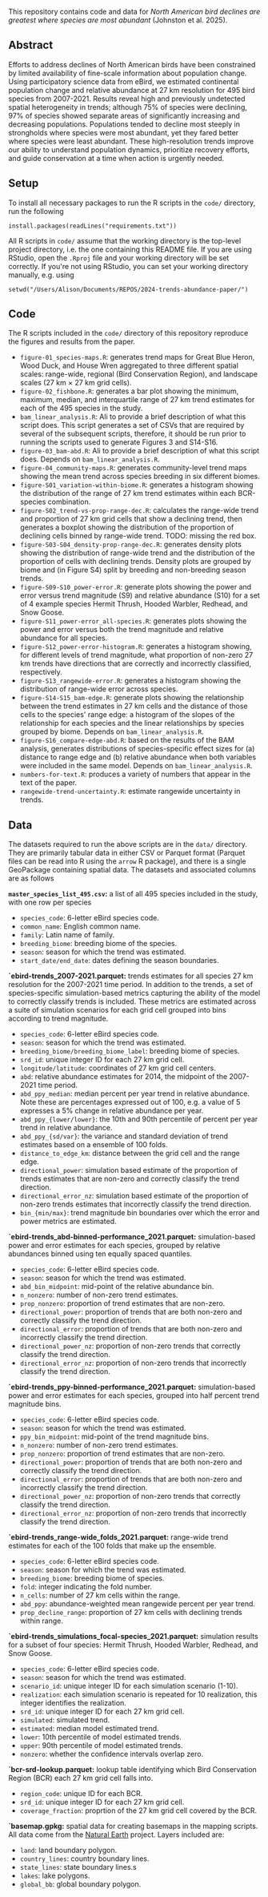 This repository contains code and data for _North American bird declines are greatest where species are most abundant_ (Johnston et al. 2025).

## Abstract

Efforts to address declines of North American birds have been constrained by limited availability of fine-scale information about population change. Using participatory science data from eBird, we estimated continental population change and relative abundance at 27 km resolution for 495 bird species from 2007-2021. Results reveal high and previously undetected spatial heterogeneity in trends; although 75% of species were declining, 97% of species showed separate areas of significantly increasing and decreasing populations. Populations tended to decline most steeply in strongholds where species were most abundant, yet they fared better where species were least abundant. These high-resolution trends improve our ability to understand population dynamics, prioritize recovery efforts, and guide conservation at a time when action is urgently needed.

## Setup

To install all necessary packages to run the R scripts in the `code/` directory, run the following

```         
install.packages(readLines("requirements.txt"))
```

All R scripts in `code/` assume that the working directory is the top-level project directory, i.e. the one containing this README file. If you are using RStudio, open the `.Rproj` file and your working directory will be set correctly. If you're not using RStudio, you can set your working directory manually, e.g. using

```         
setwd("/Users/Alison/Documents/REPOS/2024-trends-abundance-paper/")
```

## Code

The R scripts included in the `code/` directory of this repository reproduce the figures and results from the paper.

- `figure-01_species-maps.R`: generates trend maps for Great Blue Heron, Wood Duck, and House Wren aggregated to three different spatial scales: range-wide, regional (Bird Conservation Region), and landscape scales (27 km × 27 km grid cells).
- `figure-02_fishbone.R`: generates a bar plot showing the minimum, maximum, median, and interquartile range of 27 km trend estimates for each of the 495 species in the study.
- `bam_linear_analysis.R`: Ali to provide a brief description of what this script does. This script generates a set of CSVs that are required by several of the subsequent scripts, therefore, it should be run prior to running the scripts used to generate Figures 3 and S14-S16.
- `figure-03_bam-abd.R`: Ali to provide a brief description of what this script does. Depends on `bam_linear_analysis.R`.
- `figure-04_community-maps.R`: generates community-level trend maps showing the mean trend across species breeding in six different biomes.
- `figure-S01_variation-within-biome.R`: generates a histogram showing the distribution of the range of 27 km trend estimates within each BCR-species combination.
- `figure-S02_trend-vs-prop-range-dec.R`: calculates the range-wide trend and proportion of 27 km grid cells that show a declining trend, then generates a boxplot showing the distribution of the proportion of declining cells binned by range-wide trend. TODO: missing the red box.
- `figure-S03-S04_density-prop-range-dec.R`: generates density plots showing the distribution of range-wide trend and the distribution of the proportion of cells with declining trends. Density plots are grouped by biome and (in Figure S4) split by breeding and non-breeding season trends.
- `figure-S09-S10_power-error.R`: generate plots showing the power and error versus trend magnitude (S9) and relative abundance (S10) for a set of 4 example species  Hermit Thrush, Hooded Warbler, Redhead, and Snow Goose.
- `figure-S11_power-error_all-species.R`: generates plots showing the power and error versus both the trend magnitude and relative abundance for all species.
- `figure-S12_power-error-histogram.R`: generates a histogram showing, for different levels of trend magnitude, what proportion of non-zero 27 km trends have directions that are correctly and incorrectly classified, respectively.
- `figure-S13_rangewide-error.R`: generates a histogram showing the distribution of range-wide error across species.
- `figure-S14-S15_bam-edge.R`: generate plots showing the relationship between the trend estimates in 27 km cells and the distance of those cells to the species' range edge: a histogram of the slopes of the relationship for each species and the linear relationships by species grouped by biome. Depends on `bam_linear_analysis.R`.
- `figure-S16_compare-edge-abd.R`: based on the results of the BAM analysis, generates distributions of species-specific effect sizes for (a) distance to range edge and (b) relative abundance when both variables were included in the same model. Depends on `bam_linear_analysis.R`.
- `numbers-for-text.R`: produces a variety of numbers that appear in the text of the paper.
- `rangewide-trend-uncertainty.R`: estimate rangewide uncertainty in trends.

## Data

The datasets required to run the above scripts are in the `data/` directory. They are primarily tabular data in either CSV or Parquet format (Parquet files can be read into R using the `arrow` R package), and there is a single GeoPackage containing spatial data. The datasets and associated columns are as follows

**`master_species_list_495.csv`:** a list of all 495 species included in the study, with one row per species
- `species_code`: 6-letter eBird species code.
- `common_name`: English common name.
- `family`: Latin name of family.
- `breeding_biome`: breeding biome of the species.
- `season`: season for which the trend was estimated.
- `start_date/end_date`: dates defining the season boundaries.

**`ebird-trends_2007-2021.parquet:** trends estimates for all species 27 km resolution for the 2007-2021 time period. In addition to the trends, a set of species-specific simulation-based metrics capturing the ability of the model to correctly classify trends is included. These metrics are estimated across a suite of simulation scenarios for each grid cell grouped into bins according to trend magnitude.
- `species_code`: 6-letter eBird species code.
- `season`: season for which the trend was estimated.
- `breeding_biome/breeding_biome_label`: breeding biome of species.
- `srd_id`: unique integer ID for each 27 km grid cell.
- `longitude/latitude`: coordinates of 27 km grid cell centers.
- `abd`: relative abundance estimates for 2014, the midpoint of the 2007-2021 time period.
- `abd_ppy_median`: median percent per year trend in relative abundance. Note these are percentages expressed out of 100, e.g. a value of 5 expresses a 5% change in relative abundance per year.
- `abd_ppy_{lower/lower}`: the 10th and 90th percentile of percent per year trend in relative abundance.
- `abd_ppy_{sd/var}`: the variance and standard deviation of trend estimates based on a ensemble of 100 folds.
- `distance_to_edge_km`: distance between the grid cell and the range edge.
- `directional_power`: simulation based estimate of the proportion of trends estimates that are non-zero and correctly classify the trend direction.
- `directional_error_nz`: simulation based estimate of the proportion of non-zero trends estimates that incorrectly classify the trend direction.
- `bin_{min/max}`: trend magnitude bin boundaries over which the error and power metrics are estimated.

**`ebird-trends_abd-binned-performance_2021.parquet:** simulation-based power and error estimates for each species, grouped by relative abundances binned using ten equally spaced quantiles.
- `species_code`: 6-letter eBird species code.
- `season`: season for which the trend was estimated.
- `abd_bin_midpoint`: mid-point of the relative abundance bin.
- `n_nonzero`: number of non-zero trend estimates.
- `prop_nonzero`: proportion of trend estimates that are non-zero.
- `directional_power`: proportion of trends that are both non-zero and correctly classify the trend direction.
- `directional_error`: proportion of trends that are both non-zero and incorrectly classify the trend direction.
- `directional_power_nz`: proportion of non-zero trends that correctly classify the trend direction.
- `directional_error_nz`: proportion of non-zero trends that incorrectly classify the trend direction.

**`ebird-trends_ppy-binned-performance_2021.parquet:** simulation-based power and error estimates for each species, grouped into half percent trend magnitude bins.
- `species_code`: 6-letter eBird species code.
- `season`: season for which the trend was estimated.
- `ppy_bin_midpoint`: mid-point of the trend magnitude bins.
- `n_nonzero`: number of non-zero trend estimates.
- `prop_nonzero`: proportion of trend estimates that are non-zero.
- `directional_power`: proportion of trends that are both non-zero and correctly classify the trend direction.
- `directional_error`: proportion of trends that are both non-zero and incorrectly classify the trend direction.
- `directional_power_nz`: proportion of non-zero trends that correctly classify the trend direction.
- `directional_error_nz`: proportion of non-zero trends that incorrectly classify the trend direction.

**`ebird-trends_range-wide_folds_2021.parquet:** range-wide trend estimates for each of the 100 folds that make up the ensemble.
- `species_code`: 6-letter eBird species code.
- `season`: season for which the trend was estimated.
- `breeding_biome`: breeding biome of species.
- `fold`: integer indicating the fold number.
- `n_cells`: number of 27 km cells within the range.
- `abd_ppy`: abundance-weighted mean rangewide percent per year trend.
- `prop_decline_range`: proportion of 27 km cells with declining trends within range.

**`ebird-trends_simulations_focal-species_2021.parquet:** simulation results for a subset of four species: Hermit Thrush, Hooded Warbler, Redhead, and Snow Goose.
- `species_code`: 6-letter eBird species code.
- `season`: season for which the trend was estimated.
- `scenario_id`: unique integer ID for each simulation scenario (1-10).
- `realization`: each simulation scenario is repeated for 10 realization, this integer identifies the realization.
- `srd_id`: unique integer ID for each 27 km grid cell.
- `simulated`: simulated trend.
- `estimated`: median model estimated trend.
- `lower`: 10th percentile of model estimated trends.
- `upper`: 90th percentile of model estimated trends.
- `nonzero`: whether the confidence intervals overlap zero.

**`bcr-srd-lookup.parquet:** lookup table identifying which Bird Conservation Region (BCR) each 27 km grid cell falls into.
- `region_code`: unique ID for each BCR.
- `srd_id`: unique integer ID for each 27 km grid cell.
- `coverage_fraction`: proprtion of the 27 km grid cell covered by the BCR.

**`basemap.gpkg:** spatial data for creating basemaps in the mapping scripts. All data come from the [Natural Earth](https://www.naturalearthdata.com/) project. Layers included are:
- `land`: land boundary polygon.
- `country_lines`: country boundary lines.
- `state_lines`: state boundary lines.s
- `lakes`: lake polygons.
- `global_bb`: global boundary polygon.